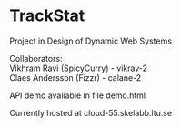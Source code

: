 # TrackStat
Project in Design of Dynamic Web Systems  

Collaborators:  
Vikhram Ravi (SpicyCurry) - vikrav-2  
Claes Andersson (Fizzr)   - calane-2  
  
API demo avaliable in file demo.html
 
Currently hosted at cloud-55.skelabb.ltu.se
